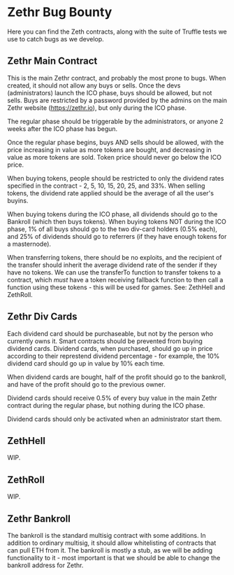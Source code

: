 Zethr Bug Bounty
================

Here you can find the Zeth contracts, along with the suite of Truffle tests we use to catch bugs as we develop.

## Zethr Main Contract

This is the main Zethr contract, and probably the most prone to bugs. When created, it should not allow any buys or sells. Once the devs (administrators) launch the ICO phase, buys should be allowed, but not sells. Buys are restricted by a password provided by the admins on the main Zethr website (https://zethr.io), but only during the ICO phase.

The regular phase should be triggerable by the administrators, or anyone 2 weeks after the ICO phase has begun.

Once the regular phase begins, buys AND sells should be allowed, with the price increasing in value as more tokens are bought, and decreasing in value as more tokens are sold. Token price should never go below the ICO price.

When buying tokens, people should be restricted to only the dividend rates specified in the contract - 2, 5, 10, 15, 20, 25, and 33%. When selling tokens, the dividend rate applied should be the average of all the user's buyins.

When buying tokens during the ICO phase, all dividends should go to the Bankroll (which then buys tokens). When buying tokens NOT during the ICO phase, 1% of all buys should go to the two div-card holders (0.5% each), and 25% of dividends should go to referrers (if they have enough tokens for a masternode).

When transferring tokens, there should be no exploits, and the recipient of the transfer should inherit the average dividend rate of the sender if they have no tokens. We can use the transferTo function to transfer tokens to a contract, which *must* have a token receiving fallback function to then call a function using these tokens - this will be used for games. See: ZethHell and ZethRoll.

## Zethr Div Cards

Each dividend card should be purchaseable, but not by the person who currently owns it. Smart contracts should be prevented from buying dividend cards. Dividend cards, when purchased, should go up in price according to their represtend dividend percentage - for example, the 10% dividend card should go up in value by 10% each time.

When dividend cards are bought, half of the profit should go to the bankroll, and have of the profit should go to the previous owner.

Dividend cards should receive 0.5% of every buy value in the main Zethr contract during the regular phase, but nothing during the ICO phase.

Dividend cards should only be activated when an administrator start them.

## ZethHell

WIP.

## ZethRoll

WIP.

## Zethr Bankroll

The bankroll is the standard multisig contract with some additions. In addition to ordinary multisig, it should allow whitelisting of contracts that can pull ETH from it. The bankroll is mostly a stub, as we will be adding functionality to it - most important is that we should be able to change the bankroll address for Zethr.

